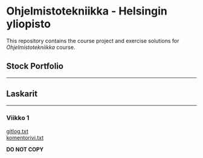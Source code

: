 # Ohjelmistotekniikka - Helsingin yliopisto

This repository contains the course project and exercise solutions for <I>Ohjelmistotekniikka</I> course.

## Stock Portfolio
----

## Laskarit
----
### Viikko 1
[gitlog.txt](https://github.com/shiftleino/stockPortfolio/blob/main/laskarit/viikko1/gitlog.txt)<br>
[komentorivi.txt](https://github.com/shiftleino/stockPortfolio/blob/main/laskarit/viikko1/komentorivi.txt)


<b>DO NOT COPY</b>
